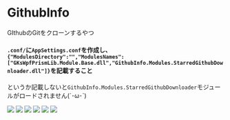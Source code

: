 # GithubInfo
GIthubのGitをクローンするやつ

#### ```.conf/```に```AppSettings.conf```を作成し、```{"ModulesDirectory":"","ModulesNames":["GKsWpfPrismLib.Module.Base.dll","GithubInfo.Modules.StarredGithubDownloader.dll"]}```を記載すること

というか記載しないと```GithubInfo.Modules.StarredGithubDownloader```モジュールがロードされません(´･ω･`)

![](./Main.png)
![](./OuthToken.png)
![](./Sus.png)
![](./CreateList.png)
![](./Download.png)
![](./Explorer.png)
